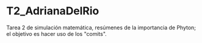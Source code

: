 # T2_AdrianaDelRio
Tarea 2 de simulación matemática, resúmenes de la importancia de Phyton; el objetivo es hacer uso de los "comits".
